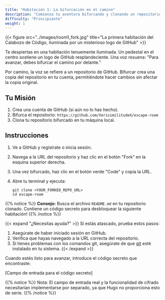 ```yaml
---
title: "Habitación 1: La bifurcación en el camino"
description: "Comienza tu aventura bifurcando y clonando un repositorio."
difficulty: "Principiante"
weight: 1
---
```


{{< figure src="../images/room1_fork.jpg" title="La primera habitación del Calabozo de Código, iluminada por un misterioso logo de GitHub" >}}

Te despiertas en una habitación tenuemente iluminada. Un pedestal en el centro sostiene un logo de GitHub resplandeciente. Una voz resuena: "Para avanzar, debes bifurcar el camino por delante."

Por camino, la voz se refiere a un repositorio de GitHub. Bifurcar crea una copia del repositorio en tu cuenta, permitiéndote hacer cambios sin afectar la copia original.

## Tu Misión

1. Crea una cuenta de GitHub (si aún no lo has hecho).
2. Bifurca el repositorio: `https://github.com/VerisimilitudeX/escape-room`
3. Clona tu repositorio bifurcado en tu máquina local.

## Instrucciones

1. Ve a GitHub y regístrate o inicia sesión.
2. Navega a la URL del repositorio y haz clic en el botón "Fork" en la esquina superior derecha.
3. Una vez bifurcado, haz clic en el botón verde "Code" y copia la URL.
4. Abre tu terminal y ejecuta:

   ```pwsh
   git clone <YOUR_FORKED_REPO_URL>
   cd escape-room
   ```

{{% notice %}}
**Consejo:** Busca el archivo `README.md` en tu repositorio clonado. Contiene un código secreto para desbloquear la siguiente habitación!
{{% /notice %}}

{{< expand "¿Necesitas ayuda?" >}}
Si estás atascado, prueba estos pasos:

1. Asegúrate de haber iniciado sesión en GitHub.
2. Verifica que hayas navegado a la URL correcta del repositorio.
3. Si tienes problemas con los comandos git, asegúrate de que [git](https://git-scm.com/downloads) esté instalado en tu sistema.
{{< /expand >}}

Cuando estés listo para avanzar, introduce el código secreto que encontraste:

[Campo de entrada para el código secreto]

{{% notice %}}
Nota: El campo de entrada real y la funcionalidad de cifrado necesitarían implementarse por separado, ya que Hugo no proporciona esto de serie.
{{% /notice %}}